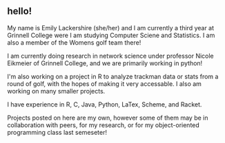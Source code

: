 ## hello! 

My name is Emily Lackershire (she/her) and I am currently a third year at Grinnell College were I am studying Computer Sciene and Statistics. I am also a member of the Womens golf team there!

I am currently doing research in network science under professor Nicole Eikmeier of Grinnell College, and we are primarily working in python!

I'm also working on a project in R to analyze trackman data or stats from a round of golf, with the hopes of making it very accessable. I also am working on many smaller projects. 

I have experience in  R, C, Java, Python, LaTex, Scheme, and Racket.

Projects posted on here are my own, however some of them may be in collaboration with peers, for my research, or for my object-oriented programming class last semeseter!
